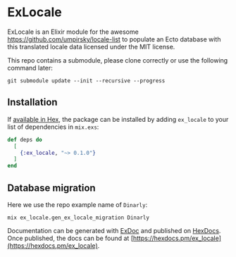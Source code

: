 # ExLocale

ExLocale is an Elixir module for the awesome https://github.com/umpirsky/locale-list to populate an Ecto database with this translated locale data licensed under the MIT license.

This repo contains a submodule, please clone correctly or use the following command later:
```
git submodule update --init --recursive --progress
```

## Installation

If [available in Hex](https://hex.pm/docs/publish), the package can be installed
by adding `ex_locale` to your list of dependencies in `mix.exs`:

```elixir
def deps do
  [
    {:ex_locale, "~> 0.1.0"}
  ]
end
```

## Database migration
Here we use the repo example name of `Dinarly`:

```
mix ex_locale.gen_ex_locale_migration Dinarly
```

Documentation can be generated with [ExDoc](https://github.com/elixir-lang/ex_doc)
and published on [HexDocs](https://hexdocs.pm). Once published, the docs can
be found at [https://hexdocs.pm/ex_locale](https://hexdocs.pm/ex_locale).